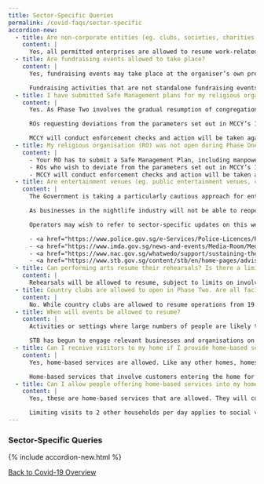 ```yaml
---
title: Sector-Specific Queries
permalink: /covid-faqs/sector-specific
accordion-new:
  - title: Are non-corporate entities (eg. clubs, societies, charities, Social Service Agencies, co-operative societies) also allowed to resume work-related events?
    content: |
      Yes, all permitted enterprises are allowed to resume work-related events of up to 50 persons at their own workplaces or premises, and at third-party venues. Respective sectoral advisories and safe management measures continue to apply. For more information, please refer <a href="https://www.mom.gov.sg/covid-19/frequently-asked-questions/safe-management-measures" target="_blank">here</a>.
  - title: Are fundraising events allowed to take place?
    content: |
      Yes, fundraising events may take place at the organiser’s own premises or third-party venues, with up to 50 persons per event.

      Fundraising activities that are not standalone fundraising events but are conducted as part of the course of other activities should follow the guidelines and safe management measures set for the primary activity. For example, fundraising carried out by commercial participators in the course of their retail business should follow the prevailing guidelines in place for retail activities. Similarly, the collection of offerings/tithes during religious services should follow the prevailing guidelines for the conduct of religious services. For more information, please refer <a href="https://www.mom.gov.sg/covid-19/frequently-asked-questions/safe-management-measures" target="_blank">here</a>.
  - title: I have submitted Safe Management plans for my religious organisation (RO) during Phase One. Do I need to submit another plan for Phase Two?
    content: |
      Yes. As Phase Two involves the gradual resumption of congregational and worship services, as well as other non-congregational worship activities, all ROs are required to submit their Safe Management Plan, including manpower deployment, at least 3 days before resumption of Phase Two activities. ROs who have already submitted their safe management plan in Phase One only need to submit a shorter plan to cover the additional safe management measures for Phase Two activities. Please refer to <a href="https://www.cpro.gov.sg/" target="_blank">www.cpro.gov.sg</a> for details.

      ROs requesting deviations from the parameters set out in MCCY’s 18 Jun 2020 advisory on resumption of more religious activities in Phase Two will require MCCY’s approval before proceeding with their activities.

      MCCY will conduct enforcement checks and action will be taken against ROs who do not comply with the relevant guidelines, including the cessation of operations.
  - title: My religious organisation (RO) was not open during Phase One and I did not submit my Phase One Safe Management Plans. Am I allowed to proceed with Phase Two activities?
    content: |
      - Your RO has to submit a Safe Management Plan, including manpower deployment, at least 3 days before commencing Phase Two activities.
      - ROs who wish to deviate from the parameters set out in MCCY’s 18 Jun 2020 advisory on resumption of more religious activities in Phase Two will require MCCY’s approval before proceeding with their activities.
      - MCCY will conduct enforcement checks and action will be taken against ROs who do not comply with the relevant guidelines, including the cessation of operations.
  - title: Are entertainment venues (eg. public entertainment venues, cinemas, theatres and attractions) allowed to resume operations?
    content: |
      The Government is taking a particularly cautious approach for entertainment establishments in the nightlife sector because large numbers of people are likely to come into close contact for prolonged periods of time, and often in enclosed spaces, as seen in the rapid spread of COVID-19 through nightclubs and pubs overseas.

      As businesses in the nightlife industry will not be able to reopen soon, companies in these sectors are strongly encouraged to re-examine their business models and undertake permitted activities instead. Businesses that are keen to do so can contact the relevant government agencies to understand the processes involved.

      Operators may wish to refer to sector-specific updates on this website, or visit the following agencies’ website for the latest updates:

      - <a href="https://www.police.gov.sg/e-Services/Police-Licences/Public-Entertainment-Licence" target="_blank">Public entertainment venues</a>
      - <a href="https://www.imda.gov.sg/news-and-events/Media-Room/Media-Releases/2020/Advisories-on-COVID-19-Situation" target="_blank">Cinemas</a>
      - <a href="https://www.nac.gov.sg/whatwedo/support/sustaining-the-arts-during-covid-19/Sustaining-the-arts-during-COVID-19.html" target="_blank">Theatres</a>
      - <a href="https://www.stb.gov.sg/content/stb/en/home-pages/advisory-for-attractions.html#Attractions" target="_blank">Attractions</a>
  - title: Can performing arts resume their rehearsals? Is there a limit to the number of persons allowed during rehearsals?
    content: |
      Rehearsals will be allowed to resume, subject to limits on involvement and organisations/practitioners’ ability and readiness to adhere to safe management measures. These would be indicated in National Arts Council (NAC)’s upcoming advisory for the arts and culture sector.
  - title: Country clubs are allowed to open in Phase Two. Are all facilities within the country club allowed to open from 19 June 2020?
    content: |
      No. While country clubs are allowed to resume operations from 19 June 2020, their facilities can only resume operations when the same activities are allowed to resume in the public sphere. For instance, billiard facilities in the country clubs may open from 4 July 2020, in line with the reopening date of commercial billiard saloons. Other facilities such as karaoke rooms within the club must remain closed. The management of the country clubs are encouraged to adopt the same safe management measures for these facilities provided for the respective sectors to reduce risks of COVID-19 transmission. For more information, as well as a list of facilities allowed to re-open, please refer <a href="/images/covid/countryclubadvisory.pdf" target="_blank">here</a>.
  - title: When will events be allowed to resume?
    content: |
      Activities or settings where large numbers of people are likely to come into close contact, often in enclosed spaces and for prolonged periods of time, are still not allowed to resume in Phase Two as these settings can spawn large clusters of infections, given the number of close contacts between individuals during the course of such activities.

      STB has begun to engage relevant businesses and organisations on possible safe management measures to be taken for these activities or settings. STB will advise businesses and organisations on the approval processes and timelines for resumption at a later date.
  - title: Can I receive visitors to my home if I provide home-based services (eg. private dining, hairdressing services, tuition classes)?
    content: |
      Yes, home-based services are allowed. Like any other homes, homes offering services may receive up to 8 visitors per day. Service providers and visitors should wear masks and maintain a 1-metre distance.

      Home-based services that involve customers entering the home for a prolonged period (eg. private dining and hairdressing services) must use SafeEntry.
  - title: Can I allow people offering home-based services into my home? (eg. Repairman to fix water pipes/electricity/cable/air-conditioning issues/ part-time cleaner / gardener / tuition teacher/ day-time nanny caring for my child)? Can they visit more than 2 households per day?
    content: |
      Yes, these are home-based services that are allowed. They will count as part of the 8-person cap on visitors per day. Service providers are required to wear masks and maintain a 1-metre distance.

      Limiting visits to 2 other households per day applies to social visits, and does not apply to those who need to visit multiple households in the course of business or employment.
---
```


### Sector-Specific Queries

{% include accordion-new.html %}

[Back to Covid-19 Overview](/covid/)
